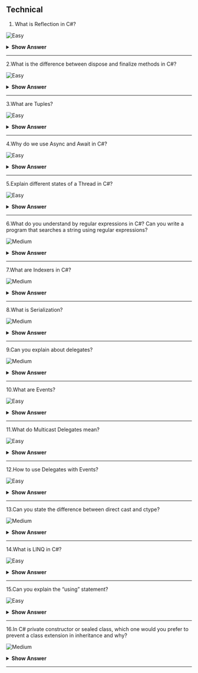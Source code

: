 ## Technical

1. What is Reflection in C#?

![Easy](https://github.com/revaturelabs/interviewquestions/blob/dev/ComplexityTags/simple%20(2).svg)

<details> <summary> <b> Show Answer </b> </summary>

<blockquote> 
    
- Reflection is the process of describing the metadata of types, methods, and fields in a code.The namespace System.
- Reflection enables us to obtain data about the loaded assemblies, and the elements within them like classes, methods, and value types.
	
</blockquote> 

</details>

---

2.What is the difference between dispose and finalize methods in C#?

![Easy](https://github.com/revaturelabs/interviewquestions/blob/dev/ComplexityTags/simple%20(2).svg)

<details> <summary> <b> Show Answer </b> </summary>

<blockquote> 

`dispose()` must be explicitly invoked by the user and the `finalize()` is called by the garbage collector when the object is destroyed.

</blockquote>

</details>

---

3.What are Tuples?

![Easy](https://github.com/revaturelabs/interviewquestions/blob/dev/ComplexityTags/simple%20(2).svg)

<details> <summary> <b> Show Answer </b> </summary>

<blockquote> 

Tuples are data structures that hold object properties and contain a sequence of elements of different data types.They were introduced as a `Tuple<T>` class in .NET Framework to avoid the need of creating separate types to hold object properties.

</blockquote>

</details>

---

4.Why do we use Async and Await in C#?

![Easy](https://github.com/revaturelabs/interviewquestions/blob/dev/ComplexityTags/simple%20(2).svg)

<details> <summary> <b> Show Answer </b> </summary>

<blockquote> 

Processes belonging to asynchronous programming run independently of the main or other processes.In C#, using Async and Await keywords for creating asynchronous methods.

</blockquote>

</details>

---

5.Explain different states of a Thread in C#?

![Easy](https://github.com/revaturelabs/interviewquestions/blob/dev/ComplexityTags/simple%20(2).svg)

<details> <summary> <b> Show Answer </b> </summary>

<blockquote> 

A thread in C# can have any of the following states:

Aborted – The thread is dead but has not stopped
Running – The thread is executing
Stopped – The thread has stopped the execution
Suspended – The thread has been suspended
Unstarted – The thread is created but has not started execution yet
WaitSleepJoin – The thread calls sleep, calls wait on another object, and calls join on some other thread

</blockquote>

</details>

---

6.What do you understand by regular expressions in C#? Can you write a program that searches a string using regular expressions?

![Medium](https://github.com/revaturelabs/interviewquestions/blob/dev/ComplexityTags/Medium%20(2).svg)

<details> <summary> <b> Show Answer </b> </summary>

<blockquote>

A regular expression is a template for matching a set of inputs.It can consist of constructs, character literals, and operators.Regex is used for string parsing, as well as replacing the character string.

The following code searches a string “C#” against the set of inputs from the languages array using Regex:

```C#

static void Main(strong[] args)
{
string[] languages = {“C#”, “Python”, “Java”};
foreach(string s in languages)
{
if(System.Text.RegularExpressions.Regex.IsMatch(s,“C#”))
{
Console.WriteLine(“Match found”);
}
}
}

```

</blockquote>

</details>

---

7.What are Indexers in C#?

![Medium](https://github.com/revaturelabs/interviewquestions/blob/dev/ComplexityTags/Medium%20(2).svg)

<details> <summary> <b> Show Answer </b> </summary>

<blockquote>

C# introduces a new concept known as Indexers which are used for treating an object as an array.The indexers are usually known as smart arrays in C#.They are not an essential part of object-oriented programming.

Defining an indexer allows us to create classes that act as virtual arrays.Instances of that class can be accessed using the [] array access operator.

</blockquote>

</details>

---

8.What is Serialization?

![Medium](https://github.com/revaturelabs/interviewquestions/blob/dev/ComplexityTags/Medium%20(2).svg)

<details> <summary> <b> Show Answer </b> </summary>

<blockquote>

Serialization converts a code to its binary format using a process.After it is converted to bytes, it can be easily stored and written to a disk.Serializations are useful so that the original form of the code isn’t lost and can be retrieved later.

</blockquote>

</details>

---

9.Can you explain about delegates?

![Medium](https://github.com/revaturelabs/interviewquestions/blob/dev/ComplexityTags/Medium%20(2).svg)

<details> <summary> <b> Show Answer </b> </summary>

<blockquote>

- A Delegate is a variable that holds the reference to a method.Hence it is a function pointer or reference type.All Delegates are derived from System.Delegate namespace.Both Delegate and the method that it refers to can have the same signature.

- **Declaring a delegate**: `public delegate void AddNumbers(int n);`
After the declaration of a delegate, the object must be created by the delegate using the new keyword.

  - `AddNumbers an1 = new AddNumbers(number);

- The delegate provides a kind of encapsulation to the reference method, which will internally get called when a delegate is called.

```C#

public delegate int myDel(int number);
public class Program
{
    public int AddNumbers(int a)
    {
        int Sum = a + 10;
        return Sum;
    }
    public void Start()
    {
        myDel DelegateExample = AddNumbers;
    }
}

```

</blockquote>

</details>

---

10.What are Events?

![Easy](https://github.com/revaturelabs/interviewquestions/blob/dev/ComplexityTags/simple%20(2).svg)

<details> <summary> <b> Show Answer </b> </summary>

<blockquote> 

- Events are user actions that generate notifications to the application to which it must respond.The user actions can be mouse movements, keypress and so on.

- Programmatically, a class that raises an event is called a publisher and a class which responds/receives the event is called a subscriber.The event should have at least one subscriber else that event is never raised.

- Delegates are used to declare Events.

``` C#
Public delegate void PrintNumbers();
Event PrintNumbers myEvent;
```

</blockquote>

</details>

---

11.What do Multicast Delegates mean?

![Easy](https://github.com/revaturelabs/interviewquestions/blob/dev/ComplexityTags/simple%20(2).svg)

<details> <summary> <b> Show Answer </b> </summary>

<blockquote> 

- A Delegate that points to more than one method is called a Multicast Delegate.Multicasting is achieved by using the + and += operator.

</blockquote>

</details>

---

12.How to use Delegates with Events?

![Easy](https://github.com/revaturelabs/interviewquestions/blob/dev/ComplexityTags/simple%20(2).svg)

<details> <summary> <b> Show Answer </b> </summary>

<blockquote> 

- Delegates are used to raise events and handle them.Always a delegate needs to be declared first and then the Events are declared.

</blockquote>

</details>

---

13.Can you state the difference between direct cast and ctype?

![Medium](https://github.com/revaturelabs/interviewquestions/blob/dev/ComplexityTags/Medium%20(2).svg)

<details> <summary> <b> Show Answer </b> </summary>

<blockquote> 

The difference between direct cast and ctype is that direct cast is used for the conversion of the type of an object that requires a run time which is like the specified type in the direct cast.Whereas ctype is used for converting the conversion which is defined for the expression and the type.

</blockquote>

</details>

---

14.What is LINQ in C#?

![Easy](https://github.com/revaturelabs/interviewquestions/blob/dev/ComplexityTags/simple%20(2).svg)

<details> <summary> <b> Show Answer </b> </summary>

<blockquote> 

LINQ stands for Language Integrated Query.LINQ has the great power of querying any source of data.The data source could be collections of objects, databases, or XML files.We can easily retrieve data from any object that implements the `IEnumerable<T>` interface.

</blockquote>

</details>

---

15.Can you explain the “using” statement?

![Easy](https://github.com/revaturelabs/interviewquestions/blob/dev/ComplexityTags/simple%20(2).svg)

<details> <summary> <b> Show Answer </b> </summary>

<blockquote> 

The keyword “using” is used to define the scope of the resources used in that using statement block.All the resources used inside the using code block get disposed of once the code block completes execution.

```C#

class Books : IDisposable
    	{
        private string _name { get; set; }
        private decimal _price { get; set; }

        public Books(string name, decimal price)
        {
            _name = name;
            _price = price;
        }

        public void Print()
        {
            Console.WriteLine("Book name is {0} and price is {1}", _name, _price);
        }

        public void Dispose()
        {
            throw new NotImplementedException();
        }
   	}

    	class Students
    	{
        public void DoSomething()
        {
            using (Books myBook = new Books("book name", 12.45))
            {
                myBook.Print();
            }
        }
}

```

</blockquote>

</details>

---

16.In C# private constructor or sealed class, which one would you prefer to prevent a class extension in inheritance and why?

![Medium](https://github.com/revaturelabs/interviewquestions/blob/dev/ComplexityTags/Medium%20(2).svg)

<details> <summary> <b> Show Answer </b> </summary>

<blockquote> 

The best choice is to use a sealed class to prevent the class not to be extended/inherited.This is true that a private constructor and sealed class both can prevent the extension of a class, which means, we cannot derive any class from it.However, they have their own purpose and properties.

</blockquote>

</details>

---
